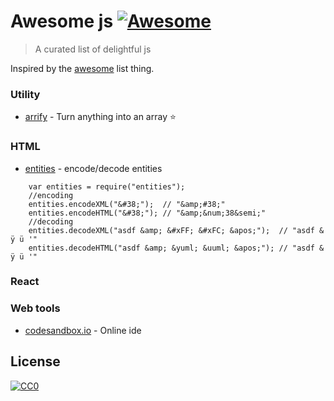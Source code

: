 # Awesome js [![Awesome](https://cdn.rawgit.com/sindresorhus/awesome/d7305f38d29fed78fa85652e3a63e154dd8e8829/media/badge.svg)](https://github.com/sindresorhus/awesome)

> A curated list of delightful js

Inspired by the [awesome](https://github.com/sindresorhus/awesome) list thing.


### Utility

- [arrify](https://github.com/sindresorhus/arrify) - Turn anything into an array :star:

### HTML

- [entities](https://github.com/fb55/entities) - encode/decode entities
```
	var entities = require("entities");
	//encoding
	entities.encodeXML("&#38;");  // "&amp;#38;"
	entities.encodeHTML("&#38;"); // "&amp;&num;38&semi;"
	//decoding
	entities.decodeXML("asdf &amp; &#xFF; &#xFC; &apos;");  // "asdf & ÿ ü '"
	entities.decodeHTML("asdf &amp; &yuml; &uuml; &apos;"); // "asdf & ÿ ü '"
```


### React


### Web tools

- [codesandbox.io](https://codesandbox.io) - Online ide

## License

[![CC0](http://mirrors.creativecommons.org/presskit/buttons/88x31/svg/cc-zero.svg)](https://creativecommons.org/publicdomain/zero/1.0/)
